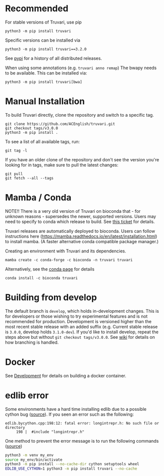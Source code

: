 Recommended
===========
For stable versions of Truvari, use pip
```
python3 -m pip install truvari
```
Specific versions can be installed via
```
python3 -m pip install truvari==3.2.0
```
See [pypi](https://pypi.org/project/Truvari/#history) for a history of all distributed releases.

When using some annotations (e.g. `truvari anno remap`) The bwapy needs to be available. This can be installed via:
```
python3 -m pip install truvari[bwa]
```

Manual Installation
===================
To build Truvari directly, clone the repository and switch to a specific tag.
```
git clone https://github.com/ACEnglish/truvari.git
git checkout tags/v3.0.0
python3 -m pip install .
```

To see a list of all available tags, run:
```
git tag -l
```

If you have an older clone of the repository and don't see the version you're looking for in tags, make sure to pull the latest changes:
```
git pull
git fetch --all --tags
```

Mamba / Conda
=============
NOTE!! There is a very old version of Truvari on bioconda that - for unknown reasons - supersedes the newer, supported versions. Users may need to specify to conda which release to build. See [this ticket](https://github.com/ACEnglish/truvari/issues/130#issuecomment-1196607866) for details.

Truvari releases are automatically deployed to bioconda. 
Users can follow instructions here (https://mamba.readthedocs.io/en/latest/installation.html) to install mamba. (A faster alternative conda compatible package manager.)

Creating an environment with Truvari and its dependencies.
```
mamba create -c conda-forge -c bioconda -n truvari truvari
```

Alternatively, see the [conda page](https://anaconda.org/bioconda/truvari) for details
```
conda install -c bioconda truvari
```

Building from develop
=====================
The default branch is `develop`, which holds in-development changes. This is for developers or those wishing to try experimental features and is not recommended for production. Development is versioned higher than the most recent stable release with an added suffix (e.g. Current stable release is `3.0.0`, develop holds `3.1.0-dev`). If you'd like to install develop, repeat the steps above but without `git checkout tags/v3.0.0`. See [wiki](https://github.com/spiralgenetics/truvari/wiki/Development#git-flow) for details on how branching is handled.

Docker
======
See [Development](https://github.com/spiralgenetics/truvari/wiki/Development#docker) for details on building a docker container.

edlib error
===========
Some environments have a hard time installing edlib due to a possible cython bug ([source](https://bugs.launchpad.net/ubuntu/+source/cython/+bug/2006404)). If you seen an error such as the following:
```
edlib.bycython.cpp:198:12: fatal error: longintrepr.h: No such file or directory
     198 |  #include "longintrepr.h"
```

One method to prevent the error message is to run the following commands ([source](https://github.com/Martinsos/edlib/issues/212))
```bash
python3 -m venv my_env
source my_env/bin/activate
python3 -m pip install --no-cache-dir cython setuptools wheel
EDLIB_USE_CYTHON=1 python3 -m pip install truvari --no-cache
```
